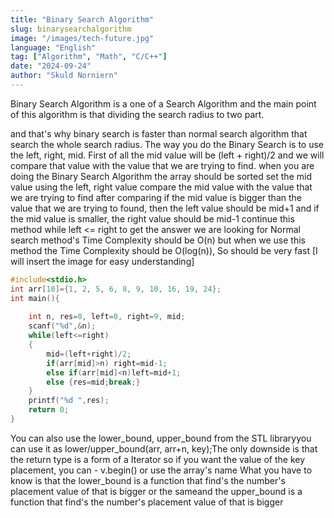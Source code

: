 ```yaml
---
title: "Binary Search Algorithm"
slug: binarysearchalgorithm
image: "/images/tech-future.jpg"
language: "English"
tag: ["Algorithm", "Math", "C/C++"]
date: "2024-09-24"
author: "Skuld Norniern"
---
```


Binary Search Algorithm is a one of a Search Algorithm and the main point of this algorithm is that dividing the search radius to two part.

and that's why binary search is faster than normal search algorithm that search the whole search radius.
The way you do the Binary Search is to use the left, right, mid. First of all the mid value will be (left + right)/2 and we will compare that value with the value that we are trying to find.
when you are doing the Binary Search Algorithm the array should be sorted
set the mid value using the left, right value
compare the mid value with the value that we are trying to find
after comparing if the mid value is bigger than the value that we are trying to found, then the left value should be mid+1 and if the mid value is smaller, the right value should be mid-1
continue this method while left <= right to get the answer we are looking for
Normal search method's Time Complexity should be O(n) but when we use this method the Time Complexity should be O(log(n)), So should be very fast 
[I will insert the image for  easy understanding]
```cpp
#include<stdio.h>
int arr[10]={1, 2, 5, 6, 8, 9, 10, 16, 19, 24};
int main(){
 
    int n, res=0, left=0, right=9, mid;
    scanf("%d",&n); 
    while(left<=right)
    {
        mid=(left+right)/2;
        if(arr[mid]>n) right=mid-1;
        else if(arr[mid]<n)left=mid+1;
        else {res=mid;break;}
    }
    printf("%d ",res);
    return 0;
}
```

You can also use the lower_bound, upper_bound from the STL libraryyou can use it as lower/upper_bound(arr, arr+n, key);The only downside is that the return type is a form of a Iterator so if you want the value of the key placement, you can - v.begin() or use the array's name 
What you have to know is that the lower_bound is a function that find's the number's placement value of that is bigger or the sameand the upper_bound is a function that find's the number's placement value of that is bigger 
